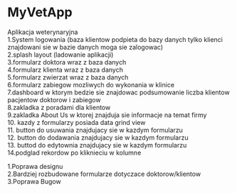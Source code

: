 # MyVetApp
Aplikacja weterynaryjna<br>
1.System logowania (baza klientow podpieta do bazy danych tylko klienci znajdowani sie w bazie danych moga sie zalogowac)<br>
2.splash layout (ladowanie aplikacji)<br>
3.formularz doktora wraz z baza danych<br>
4.formularz klienta wraz z baza danych<br>
5.formularz zwierzat wraz z baza danych<br>
6.formularz zabiegow mozliwych do wykonania w klinice<br>
7.dashboard w ktorym bedzie sie znajdowac podsumowanie liczba klientow pacjentow doktorow i zabiegow<br>
8.zakladka z poradami dla klientow<br>
9.zakladka About Us w ktorej znajduja sie informacje na temat firmy<br>
10. kazdy z formularzy posiada data grind view<br>
11. button do usuwania znajdujacy sie w kazdym formularzu<br>
12. button do dodawania znajdujacy sie w kazdym formularzu<br>
13. buttod do edytownia znajdujacy sie w kazdym formularzu<br>
14.podglad rekordow po kliknieciu w kolumne<br>



1.Poprawa designu<br>
2.Bardziej rozbudowane formularze dotyczace doktorow/klientow<br>
3.Poprawa Bugow<br>
